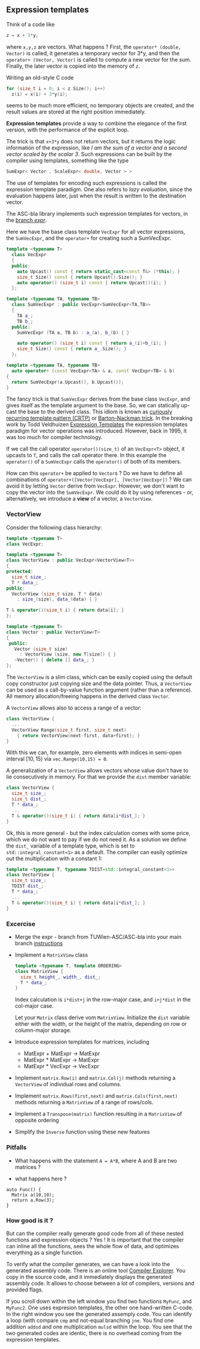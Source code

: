 ## Expression templates

Think of a code like


```cpp
z = x + 3*y;
```

where `x,y,z` are vectors. What happens ? First, the `operator* (double, Vector)` is called, it generates a temporary vector for 3*y, and then the `operator+ (Vector, Vector)` is called to compute a new vector for the sum. Finally, the later vector is copied into the memory of `z`.

Writing an old-style C code
```cpp
for (size_t i = 0; i < z.Size(); i++)
  z(i) = x(i) + 3*y(i);
```
seems to be much more efficient, no temporary objects are created, and the result values are stored at the right position immediately.


**Expression templates** provide a way to combine the elegance of the first version, with the performance of the explicit loop.

The trick is that `x+3*y` does not return vectors, but it returns the logic information of the expression, like *I am the sum of a vector and a second vector scaled by the scalar 3*. Such expressions can be built by the compiler using templates, something like the type

```cpp
SumExpr< Vector , ScaleExpr< double, Vector > >
```

The use of templates for encoding such expressions is called the expression template paradigm.
One also refers to *lazy evaluation*, since the evaluation happens later, just when the result is written to the destination vector.



The ASC-bla library implements such expression templates for vectors, in the
[branch *expr*](https://github.com/TUWien-ASC/ASC-bla/tree/expr).

Here we have the base class template `VecExpr` for all vector expressions,
the `SumVecExpr`, and the `operator+` for creating such a SumVecExpr.

```cpp
template <typename T>
  class VecExpr
  {
  public:
    auto Upcast() const { return static_cast<const T&> (*this); }
    size_t Size() const { return Upcast().Size(); }
    auto operator() (size_t i) const { return Upcast()(i); }
  };

template <typename TA, typename TB>
  class SumVecExpr : public VecExpr<SumVecExpr<TA,TB>>
  {
    TA a_;
    TB b_;
  public:
    SumVecExpr (TA a, TB b) : a_(a), b_(b) { }

    auto operator() (size_t i) const { return a_(i)+b_(i); }
    size_t Size() const { return a_.Size(); }      
  };

template <typename TA, typename TB>
  auto operator+ (const VecExpr<TA> & a, const VecExpr<TB> & b)
{
  return SumVecExpr(a.Upcast(), b.Upcast());
}
```

The fancy trick is that `SumVecExpr` derives from the base class `VecExpr`, and gives itself as the template argument to the base. So, we can statically up-cast the base to the derived class.
This idiom is known as
[curiously recurring template pattern (CRTP)](https://en.wikipedia.org/wiki/Curiously_recurring_template_pattern) or 
[Barton–Nackman trick](https://en.wikipedia.org/wiki/Barton–Nackman_trick#:~:text=The%20idiom%20is%20characterized%20by,recurring%20template%20pattern%20(CRTP).&text=The%20Barton–Nackman%20trick%2C%20then,to%20deal%20with%20such%20ambiguities).
In the breaking work by Todd Veldhuizen [Expression Templates](https://citeseerx.ist.psu.edu/document?repid=rep1&type=pdf&doi=ca2f8a9b7407de039957a358f995265ec8b769a9) the expression templates paradigm for vector operations was introduced. However, back in 1995, it was too much for compiler technology.


If we call the call operator `operator()(size_t)` of an `VecExpr<T>` object, it upcasts to `T`, and calls the call operator there. In this example the `operator()` of a `SumVecExpr` calls the `operator()` of both of its members.

How can this `operator+` be applied to `Vector`s ? Do we have to define all combinations of `operator+([Vector|VecExpr], [Vector|VecExpr])` ? We can avoid it by letting `Vector` derive from `VecExpr`. However, we don't want to copy the vector into the `SumVecExpr`. We could do it by using references - or, alternatively, we introduce a **view** of a vector, a `VectorView`.

### VectorView

Consider the following class hierarchy:

```cpp
template <typename T>
class VecExpr;

template <typename T>
class VectorView : public VecExpr<VectorView<T>>
{
protected:
  size_t size_;
  T * data_;
public:
  VectorView (size_t size, T * data)
    : size_(size), data_(data) { }

T & operator()(size_t i) { return data[i]; }
};

template <typename T>
class Vector : public VectorView<T>
{
 public:
   Vector (size_t size)
     : VectorView (size, new T[size]) { }
   ~Vector() { delete [] data_; }
};

```

The `VectorView` is a slim class, which can be easily copied using the default copy constructor just copying size and the data pointer. Thus, a `VectorView` can be used as a call-by-value function argument (rather than a reference). All memory allocation/freeing happens in the derived class `Vector`.


A `VectorView` allows also to access a range of a vector:
```cpp
class VectorView {
  ...
  VectorView Range(size_t first, size_t next)
    { return VectorView(next-first, data+first); }
}
```
With this we can, for example, zero elements with indices in semi-open interval $[10,15)$ via `vec.Range(10,15) = 0`.

A generalization of a `VectorView` allows vectors whose value don't have to lie consecutively in memory. For that we provide the `dist` member variable:
```cpp
class VectorView {
  size_t size_;
  size_t dist_;
  T * data_;
  ... 
  T & operator()(size_t i) { return data[i*dist_]; }  
}
```

Ok, this is more general - but the index calculation comes with some price, which we do not want to pay if we do not need it. As a solution we define the `dist_` variable of a template type, which is set to `std::integral_constant<1>` as a default. The compiler can easily optimize out the multiplication with a constant 1:

```cpp
template <typename T, typename TDIST=std::integral_constant<1>>
class VectorView {
  size_t size_;
  TDIST dist_;
  T * data_;
  ... 
  T & operator()(size_t i) { return data[i*dist_]; }  
}
```

### Excercise

  * Merge the expr - branch from TUWien-ASC/ASC-bla into your main branch [instructions](inst_merge.md)

  * Implement a `MatrixView` class

    ```cpp
    template <typename T, template ORDERING>
    class MatrixView {
      size_t height_, width_, dist_;
      T * data_;
    }
    ```
    Index calculation is `i*dist+j` in the row-major case, and `i+j*dist` in the col-major case.

    Let your `Matrix` class derive vom `MatrixView`. Initialize the `dist` variable either with the width, or the height of the matrix, depending on row or column-major storage.

  * Introduce expression templates for matrices, including
    - MatExpr + MatExpr -> MatExpr
    - MatExpr * MatExpr -> MatExpr
    - MatExpr * VecExpr -> VecExpr


  * Implement `matrix.Row(i)` and `matrix.Col(j)` methods returning a `VectorView` of individual rows and columns.

  * Implement `matrix.Rows(first,next)` and `matrix.Cols(first,next)` methods returning a `MatrixView` of a range of rows/cols.

  * Implement a `Transpose(matrix)` function resulting in a `MatrixView` of opposite ordering
  
  * Simplify the `Inverse` function using these new features
  
### Pitfalls


  * What happens with the statement `A = A*B`, where A and B are two matrices ?

  * what happens here ? 
  ```code
  auto Func() {
    Matrix a(10,10);
    return a.Row(3); 
  }
  ```

    
### How good is it ? 

But can the compiler really generate good code from all of these nested functions and expression objects ? Yes ! It is important that the compiler can inline all the functions, sees the whole flow of data, and optimizes everything as a single function.

To verify what the compiler generates, we can have a look into the generated assembly code. There is an online tool [Compiler Explorer](https://godbolt.org/z/qePEhvaov). You copy in the source code, and it immediately displays the generated assembly code. It allows to choose between a lot of compilers, versions and provided flags.

If you scroll down within the left window you find two functions `MyFunc`, and `MyFunc2`. One uses expresion templates, the other one hand-written C-code. In the right window you see the generated assemply code. You can identify a loop (with compare `cmp` and not-equal branching `jne`. You find one addition `addsd` and one multiplication `mulsd` within the loop. You see that the two generated codes are identic, there is no overhead coming from the expression templates.




